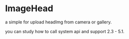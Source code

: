 # ImageHead
a simple for upload headImg from camera or gallery.

you can study how to call system api and support 2.3 - 5.1.
